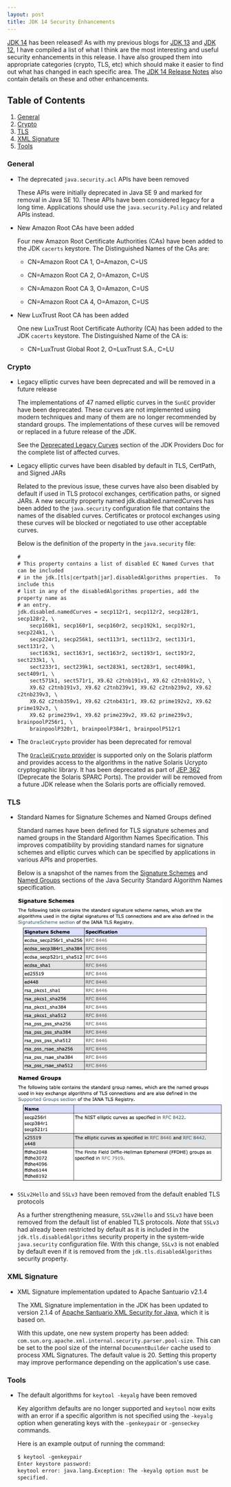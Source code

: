 ```yaml
---
layout: post
title: JDK 14 Security Enhancements
---
```


[JDK 14](https://jdk.java.net/14) has been released! As with my
previous blogs for [JDK 13](https://seanjmullan.org/blog/2019/08/05/jdk13)
and [JDK 12](https://seanjmullan.org/blog/2019/03/19/jdk12), I
have compiled a list of what I think are the most interesting and useful
security enhancements in this release.  I have also grouped
them into appropriate categories (crypto, TLS, etc) which should make
it easier to find out what has changed in each specific area.
The [JDK 14 Release Notes](https://www.oracle.com/technetwork/java/javase/14-relnote-issues-5809570.html)
also contain details on these and other enhancements.

## Table of Contents
1. [General](#general)
2. [Crypto](#crypto)
3. [TLS](#tls)
4. [XML Signature](#xml-signature)
5. [Tools](#tools)

### General

-   The deprecated `java.security.acl` APIs have been removed

    These APIs were initially deprecated in Java SE 9 and marked for
    removal in Java SE 10. These APIs have been considered legacy for
    a long time. Applications should use the `java.security.Policy` and
    related APIs instead.

-   New Amazon Root CAs have been added

    Four new Amazon Root Certificate Authorities (CAs) have been added to
    the JDK `cacerts` keystore. The Distinguished Names of the CAs are:

    + CN=Amazon Root CA 1, O=Amazon, C=US

    + CN=Amazon Root CA 2, O=Amazon, C=US

    + CN=Amazon Root CA 3, O=Amazon, C=US

    + CN=Amazon Root CA 4, O=Amazon, C=US

-   New LuxTrust Root CA has been added

    One new LuxTrust Root Certificate Authority (CA) has been added to the
    JDK `cacerts` keystore. The Distinguished Name of the CA is:

    + CN=LuxTrust Global Root 2, O=LuxTrust S.A., C=LU


### Crypto

-   Legacy elliptic curves have been deprecated and will be removed in a future release

    The implementations of 47 named elliptic curves in the
    `SunEC` provider have been deprecated. These curves are not implemented
    using modern techniques and many of them are no longer recommended by
    standard groups. The implementations of these curves will be removed
    or replaced in a future release of the JDK.

    See the
    [Deprecated Legacy Curves](https://docs.oracle.com/en/java/javase/14/security/oracle-providers.html#GUID-091BF58C-82AB-4C9C-850F-1660824D5254__LEGACY-CURVES-RETAINED-FOR-COMPATIBILITY)
    section of the JDK Providers Doc for the complete list of affected
    curves.

-   Legacy elliptic curves have been disabled by default in TLS, CertPath,
    and Signed JARs

    Related to the previous issue, these curves have also been disabled
    by default if used in TLS protocol exchanges, certification paths, or
    signed JARs. A new security property named jdk.disabled.namedCurves
    has been added to the `java.security` configuration file that
    contains the names of the disabled curves. Certificates or protocol
    exchanges using these curves will be blocked or negotiated to use
    other acceptable curves.

    Below is the definition of the property in the `java.security` file:

        #
        # This property contains a list of disabled EC Named Curves that can be included
        # in the jdk.[tls|certpath|jar].disabledAlgorithms properties.  To include this
        # list in any of the disabledAlgorithms properties, add the property name as
        # an entry.
        jdk.disabled.namedCurves = secp112r1, secp112r2, secp128r1, secp128r2, \
            secp160k1, secp160r1, secp160r2, secp192k1, secp192r1, secp224k1, \
            secp224r1, secp256k1, sect113r1, sect113r2, sect131r1, sect131r2, \
            sect163k1, sect163r1, sect163r2, sect193r1, sect193r2, sect233k1, \
            sect233r1, sect239k1, sect283k1, sect283r1, sect409k1, sect409r1, \
            sect571k1, sect571r1, X9.62 c2tnb191v1, X9.62 c2tnb191v2, \
            X9.62 c2tnb191v3, X9.62 c2tnb239v1, X9.62 c2tnb239v2, X9.62 c2tnb239v3, \
            X9.62 c2tnb359v1, X9.62 c2tnb431r1, X9.62 prime192v2, X9.62 prime192v3, \
            X9.62 prime239v1, X9.62 prime239v2, X9.62 prime239v3, brainpoolP256r1, \
            brainpoolP320r1, brainpoolP384r1, brainpoolP512r1

-   The `OracleUCrypto` provider has been deprecated for removal

    The [`OracleUCrypto` provider](https://docs.oracle.com/en/java/javase/14/security/oracle-providers.html#GUID-D08B5350-6653-4FC6-B350-2B009A9E7FD6)
    is supported only on the Solaris platform and provides access to the
    algorithms in the native Solaris Ucrypto cryptographic library. It
    has been deprecated as part of
    [JEP 362](https://openjdk.java.net/jeps/362) (Deprecate the Solaris
    SPARC Ports). The provider will be removed from a future JDK release
    when the Solaris ports are officially removed.

### TLS

-   Standard Names for Signature Schemes and Named Groups defined

    Standard names have been defined for TLS signature schemes and named
    groups in the Standard Algorithm Names Specification. This improves
    compatibility by providing standard names for signature schemes and
    elliptic curves which can be specified by applications in various
    APIs and properties.

    Below is a snapshot of the names from the
    [Signature Schemes](https://docs.oracle.com/en/java/javase/14/docs/specs/security/standard-names.html#signature-schemes) and
    [Named Groups](https://docs.oracle.com/en/java/javase/14/docs/specs/security/standard-names.html#named-groups)
    sections of the Java Security Standard Algorithm Names specification.

    ![Named Schemes and Groups](/images/NamedSchemesAndGroups.jpg)

-   `SSLv2Hello` and `SSLv3` have been removed from the default enabled TLS protocols

    As a further strengthening measure, `SSLv2Hello` and `SSLv3` have been
    removed from the default list of enabled TLS protocols. *Note* that
    `SSLv3` had already been restricted by default as it is included
    in the `jdk.tls.disabledAlgorithms` security property in the
    system-wide `java.security` configuration file. With this change,
    `SSLv3` is not enabled by default even if it is removed from the
    `jdk.tls.disabledAlgorithms` security property.

### XML Signature

-   XML Signature implementation updated to Apache Santuario v2.1.4

    The XML Signature implementation in the JDK has been updated to
    version 2.1.4 of [Apache Santuario XML Security for Java](https://santuario.apache.org/javareleasenotes.html),
    which it is based on.

    With this update, one new system property has been added:
    `com.sun.org.apache.xml.internal.security.parser.pool-size`. This can
    be set to the pool size of the internal `DocumentBuilder` cache used
    to process XML Signatures. The default value is 20. Setting this
    property may improve performance depending on the application's use
    case.

### Tools

-   The default algorithms for `keytool -keyalg` have been removed

    Key algorithm defaults are no longer supported and `keytool` now
    exits with an error if a specific algorithm is not specified using
    the `-keyalg` option when generating keys with the `-genkeypair`
    or `-genseckey` commands. 

    Here is an example output of running the command:

        $ keytool -genkeypair 
        Enter keystore password:  
        keytool error: java.lang.Exception: The -keyalg option must be specified.
